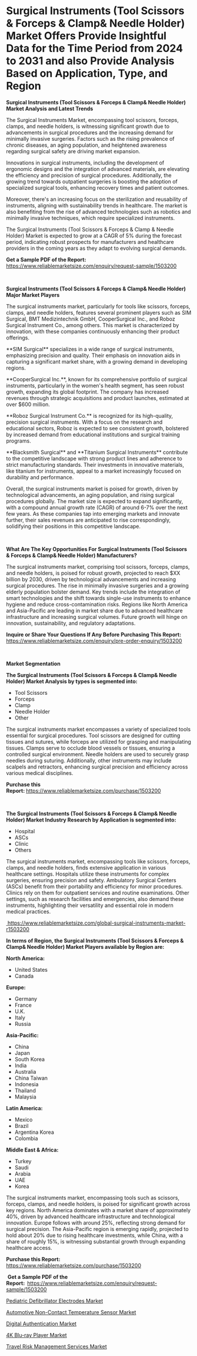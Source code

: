 <p><h1>Surgical Instruments (Tool Scissors & Forceps & Clamp& Needle Holder) Market Offers Provide Insightful Data for the Time Period from 2024 to 2031 and also Provide Analysis Based on Application, Type, and Region</h1></p><p><strong>Surgical Instruments (Tool Scissors & Forceps & Clamp& Needle Holder) Market Analysis and Latest Trends</strong></p>
<p><p>The Surgical Instruments Market, encompassing tool scissors, forceps, clamps, and needle holders, is witnessing significant growth due to advancements in surgical procedures and the increasing demand for minimally invasive surgeries. Factors such as the rising prevalence of chronic diseases, an aging population, and heightened awareness regarding surgical safety are driving market expansion. </p><p>Innovations in surgical instruments, including the development of ergonomic designs and the integration of advanced materials, are elevating the efficiency and precision of surgical procedures. Additionally, the growing trend towards outpatient surgeries is boosting the adoption of specialized surgical tools, enhancing recovery times and patient outcomes.</p><p>Moreover, there's an increasing focus on the sterilization and reusability of instruments, aligning with sustainability trends in healthcare. The market is also benefiting from the rise of advanced technologies such as robotics and minimally invasive techniques, which require specialized instruments.</p><p>The Surgical Instruments (Tool Scissors & Forceps & Clamp & Needle Holder) Market is expected to grow at a CAGR of 5% during the forecast period, indicating robust prospects for manufacturers and healthcare providers in the coming years as they adapt to evolving surgical demands.</p></p>
<p><strong>Get a Sample PDF of the Report:&nbsp;</strong> <a href="https://www.reliablemarketsize.com/enquiry/request-sample/1503200?utm_campaign=1127&utm_medium=2&utm_source=Github&utm_content=ia&utm_term=27092024&utm_id=surgical-instruments-tool-scissors-forceps-clamp-needle-holder">https://www.reliablemarketsize.com/enquiry/request-sample/1503200</a></p>
<p>&nbsp;</p>
<p><strong>Surgical Instruments (Tool Scissors & Forceps & Clamp& Needle Holder) Major Market Players</strong></p>
<p><p>The surgical instruments market, particularly for tools like scissors, forceps, clamps, and needle holders, features several prominent players such as SIM Surgical, BMT Medizintechnik GmbH, CooperSurgical Inc., and Roboz Surgical Instrument Co., among others. This market is characterized by innovation, with these companies continuously enhancing their product offerings.</p><p>**SIM Surgical** specializes in a wide range of surgical instruments, emphasizing precision and quality. Their emphasis on innovation aids in capturing a significant market share, with a growing demand in developing regions.</p><p>**CooperSurgical Inc.**, known for its comprehensive portfolio of surgical instruments, particularly in the women's health segment, has seen robust growth, expanding its global footprint. The company has increased revenues through strategic acquisitions and product launches, estimated at over $600 million.</p><p>**Roboz Surgical Instrument Co.** is recognized for its high-quality, precision surgical instruments. With a focus on the research and educational sectors, Roboz is expected to see consistent growth, bolstered by increased demand from educational institutions and surgical training programs.</p><p>**Blacksmith Surgical** and **Titanium Surgical Instruments** contribute to the competitive landscape with strong product lines and adherence to strict manufacturing standards. Their investments in innovative materials, like titanium for instruments, appeal to a market increasingly focused on durability and performance.</p><p>Overall, the surgical instruments market is poised for growth, driven by technological advancements, an aging population, and rising surgical procedures globally. The market size is expected to expand significantly, with a compound annual growth rate (CAGR) of around 6-7% over the next few years. As these companies tap into emerging markets and innovate further, their sales revenues are anticipated to rise correspondingly, solidifying their positions in this competitive landscape.</p></p>
<p>&nbsp;</p>
<p><strong>What Are The Key Opportunities For Surgical Instruments (Tool Scissors & Forceps & Clamp& Needle Holder) Manufacturers?</strong></p>
<p><p>The surgical instruments market, comprising tool scissors, forceps, clamps, and needle holders, is poised for robust growth, projected to reach $XX billion by 2030, driven by technological advancements and increasing surgical procedures. The rise in minimally invasive surgeries and a growing elderly population bolster demand. Key trends include the integration of smart technologies and the shift towards single-use instruments to enhance hygiene and reduce cross-contamination risks. Regions like North America and Asia-Pacific are leading in market share due to advanced healthcare infrastructure and increasing surgical volumes. Future growth will hinge on innovation, sustainability, and regulatory adaptations.</p></p>
<p><strong>Inquire or Share Your Questions If Any Before Purchasing This Report:</strong> <a href="https://www.reliablemarketsize.com/enquiry/pre-order-enquiry/1503200?utm_campaign=1127&utm_medium=2&utm_source=Github&utm_content=ia&utm_term=27092024&utm_id=surgical-instruments-tool-scissors-forceps-clamp-needle-holder">https://www.reliablemarketsize.com/enquiry/pre-order-enquiry/1503200</a></p>
<p>&nbsp;</p>
<p><strong>Market Segmentation</strong></p>
<p><strong>The Surgical Instruments (Tool Scissors & Forceps & Clamp& Needle Holder) Market Analysis by types is segmented into:</strong></p>
<p><ul><li>Tool Scissors</li><li>Forceps</li><li>Clamp</li><li>Needle Holder</li><li>Other</li></ul></p>
<p><p>The surgical instruments market encompasses a variety of specialized tools essential for surgical procedures. Tool scissors are designed for cutting tissues and sutures, while forceps are utilized for grasping and manipulating tissues. Clamps serve to occlude blood vessels or tissues, ensuring a controlled surgical environment. Needle holders are used to securely grasp needles during suturing. Additionally, other instruments may include scalpels and retractors, enhancing surgical precision and efficiency across various medical disciplines.</p></p>
<p><strong>Purchase this Report:&nbsp;</strong><a href="https://www.reliablemarketsize.com/purchase/1503200?utm_campaign=1127&utm_medium=2&utm_source=Github&utm_content=ia&utm_term=27092024&utm_id=surgical-instruments-tool-scissors-forceps-clamp-needle-holder">https://www.reliablemarketsize.com/purchase/1503200</a></p>
<p>&nbsp;</p>
<p><strong>The Surgical Instruments (Tool Scissors & Forceps & Clamp& Needle Holder) Market Industry Research by Application is segmented into:</strong></p>
<p><ul><li>Hospital</li><li>ASCs</li><li>Clinic</li><li>Others</li></ul></p>
<p><p>The surgical instruments market, encompassing tools like scissors, forceps, clamps, and needle holders, finds extensive application in various healthcare settings. Hospitals utilize these instruments for complex surgeries, ensuring precision and safety. Ambulatory Surgical Centers (ASCs) benefit from their portability and efficiency for minor procedures. Clinics rely on them for outpatient services and routine examinations. Other settings, such as research facilities and emergencies, also demand these instruments, highlighting their versatility and essential role in modern medical practices.</p></p>
<p><a href="https://www.reliablemarketsize.com/global-surgical-instruments-market-r1503200?utm_campaign=1127&utm_medium=2&utm_source=Github&utm_content=ia&utm_term=27092024&utm_id=surgical-instruments-tool-scissors-forceps-clamp-needle-holder">&nbsp;https://www.reliablemarketsize.com/global-surgical-instruments-market-r1503200</a></p>
<p><strong>In terms of Region, the Surgical Instruments (Tool Scissors & Forceps & Clamp& Needle Holder) Market Players available by Region are:</strong></p>
<p>
    <p> <strong> North America: </strong>
        <ul>
            <li>United States</li>
            <li>Canada</li>
        </ul>
        </p> 
    <p> <strong> Europe: </strong>
        <ul>
            <li>Germany</li>
            <li>France</li>
            <li>U.K.</li>
            <li>Italy</li>
            <li>Russia</li>
        </ul>
        </p> 
    <p> <strong> Asia-Pacific: </strong>
        <ul>
            <li>China</li>
            <li>Japan</li>
            <li>South Korea</li>
            <li>India</li>
            <li>Australia</li>
            <li>China Taiwan</li>
            <li>Indonesia</li>
            <li>Thailand</li>
            <li>Malaysia</li>
        </ul>
        </p> 
    <p> <strong> Latin America: </strong>
        <ul>
            <li>Mexico</li>
            <li>Brazil</li>
            <li>Argentina Korea</li>
            <li>Colombia</li>
        </ul>
        </p> 
    <p> <strong> Middle East & Africa: </strong>
        <ul>
            <li>Turkey</li>
            <li>Saudi</li>
            <li>Arabia</li>
            <li>UAE</li>
            <li>Korea</li>
        </ul>
    </p>
    </p>
<p><p>The surgical instruments market, encompassing tools such as scissors, forceps, clamps, and needle holders, is poised for significant growth across key regions. North America dominates with a market share of approximately 40%, driven by advanced healthcare infrastructure and technological innovation. Europe follows with around 25%, reflecting strong demand for surgical precision. The Asia-Pacific region is emerging rapidly, projected to hold about 20% due to rising healthcare investments, while China, with a share of roughly 15%, is witnessing substantial growth through expanding healthcare access.</p></p>
<p><strong>Purchase this Report: </strong><a href="https://www.reliablemarketsize.com/purchase/1503200?utm_campaign=1127&utm_medium=2&utm_source=Github&utm_content=ia&utm_term=27092024&utm_id=surgical-instruments-tool-scissors-forceps-clamp-needle-holder">https://www.reliablemarketsize.com/purchase/1503200</a></p>
<p>&nbsp;<strong>Get a Sample PDF of the Report:&nbsp;&nbsp;</strong><a href="https://www.reliablemarketsize.com/enquiry/request-sample/1503200?utm_campaign=1127&utm_medium=2&utm_source=Github&utm_content=ia&utm_term=27092024&utm_id=surgical-instruments-tool-scissors-forceps-clamp-needle-holder">https://www.reliablemarketsize.com/enquiry/request-sample/1503200</a></p>
<p><strong></strong></p>
<p><p><a href="https://github.com/RoccoManning/Market-Research-Report-List-7/blob/main/pediatric-defibrillator-electrodes-market.md?utm_campaign=1127&utm_medium=2&utm_source=Github&utm_content=ia&utm_term=27092024&utm_id=surgical-instruments-tool-scissors-forceps-clamp-needle-holder">Pediatric Defibrillator Electrodes Market</a></p><p><a href="https://github.com/AnamariaOsmani252/Market-Research-Report-List-1/blob/main/automotive-non-contact-temperature-sensor-market.md?utm_campaign=1127&utm_medium=2&utm_source=Github&utm_content=ia&utm_term=27092024&utm_id=surgical-instruments-tool-scissors-forceps-clamp-needle-holder">Automotive Non-Contact Temperature Sensor Market</a></p><p><a href="https://www.linkedin.com/pulse/digital-authentication-market-emerging-trends-future-prospects-djerf?utm_campaign=1127&utm_medium=2&utm_source=Github&utm_content=ia&utm_term=27092024&utm_id=surgical-instruments-tool-scissors-forceps-clamp-needle-holder">Digital Authentication Market</a></p><p><a href="https://issuu.com/reportprime-2/docs/4k-blu-ray-player-market-size-2030._e2c0ed8ab6c541?utm_campaign=1127&utm_medium=2&utm_source=Github&utm_content=ia&utm_term=27092024&utm_id=surgical-instruments-tool-scissors-forceps-clamp-needle-holder">4K Blu-ray Player Market</a></p><p><a href="https://www.linkedin.com/pulse/travel-risk-management-services-market-size-growth-trends-b8svf?utm_campaign=1127&utm_medium=2&utm_source=Github&utm_content=ia&utm_term=27092024&utm_id=surgical-instruments-tool-scissors-forceps-clamp-needle-holder">Travel Risk Management Services Market</a></p></p>